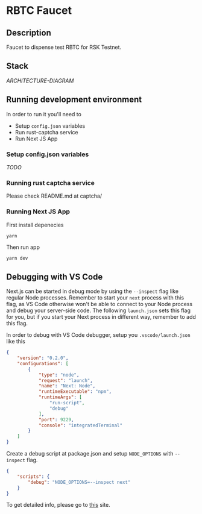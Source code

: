 # RBTC Faucet

## Description

Faucet to dispense test RBTC for RSK Testnet.

## Stack

*ARCHITECTURE-DIAGRAM*

## Running development environment

In order to run it you'll need to 

- Setup `config.json` variables
- Run rust-captcha service
- Run Next JS App


### Setup config.json variables

*TODO*

### Running rust captcha service

Please check README.md at captcha/

### Running Next JS App

First install depenecies

```bash
yarn
```

Then run app 

```
yarn dev
```

## Debugging with VS Code

Next.js can be started in debug mode by using the `--inspect` flag like regular Node processes. Remember to start your `next` process with this flag, as VS Code otherwise won't be able to connect to your Node process and debug your server-side code. The following `launch.json` sets this flag for you, but if you start your Next process in different way, remember to add this flag.

In order to debug with VS Code debugger, setup you `.vscode/launch.json` like this

```json
{
    "version": "0.2.0",
    "configurations": [
        {
            "type": "node",
            "request": "launch",
            "name": "Next: Node",
            "runtimeExecutable": "npm",
            "runtimeArgs": [
                "run-script",
                "debug"
            ],
            "port": 9229,
            "console": "integratedTerminal"
        }
    ]
}
```

Create a debug script at package.json and setup `NODE_OPTIONS` with `--inspect` flag.

```json
{
    "scripts": {
        "debug": "NODE_OPTIONS=--inspect next"
    }
}
```

To get detailed info, please go to [this](https://github.com/microsoft/vscode-recipes/tree/master/Next-js) site.